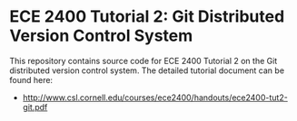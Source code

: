 
ECE 2400 Tutorial 2: Git Distributed Version Control System
==========================================================================

This repository contains source code for ECE 2400 Tutorial 2 on the Git
distributed version control system. The detailed tutorial document can be
found here:

 * http://www.csl.cornell.edu/courses/ece2400/handouts/ece2400-tut2-git.pdf
